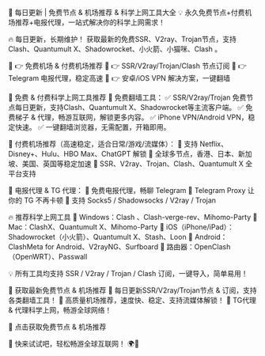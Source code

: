 🚀 每日更新 | 免费节点 & 机场推荐 & 科学上网工具大全
💡 永久免费节点+付费机场推荐+电报代理，一站式解决你的科学上网需求！

🔥 每日更新，长期维护！ 获取最新的免费SSR、V2ray、Trojan节点，支持Clash、Quantumult X、Shadowrocket、小火箭、小猫咪、Clash 。

📌 👉 免费机场 & 付费机场推荐
📌 👉 SSR/V2ray/Trojan/Clash 节点订阅
📌 👉 Telegram 电报代理，稳定高速
📌 👉 安卓/iOS VPN 解决方案，一键翻墙

🎯 免费 & 付费科学上网工具推荐
📢 免费翻墙工具：
✅ SSR/V2ray/Trojan 免费节点每日更新，支持Clash、Quantumult X、Shadowrocket等主流客户端。
✅ 免费梯子 & 代理，畅游互联网，解锁更多内容。
✅ iPhone VPN/Android VPN，稳定快速。
✅ 一键翻墙浏览器，无需配置，开箱即用。

📢 付费机场推荐（高速稳定，适合日常/游戏/流媒体）：
💎 支持 Netflix、Disney+、Hulu、HBO Max、ChatGPT 解锁
💎 全球多节点，香港、日本、新加坡、美国、英国等稳定加速
💎 SSR、V2ray、Trojan、Clash、Quantumult X 全平台支持

📢 电报代理 & TG 代理：
🚀 免费电报代理，畅聊 Telegram
🚀 Telegram Proxy 让你的 TG 不再卡顿
🚀 支持 Socks5 / Shadowsocks / V2ray / Trojan

🔥 推荐科学上网工具
📌 Windows：Clash 、Clash-verge-rev、Mihomo-Party
📌 Mac：ClashX、Quantumult X、Mihomo-Party
📌 iOS（iPhone/iPad）：Shadowrocket（小火箭）、Quantumult X、Stash、Loon
📌 Android：ClashMeta for Android、V2rayNG、Surfboard
📌 路由器：OpenClash（OpenWRT）、Passwall

💡 所有工具均支持 SSR / V2ray / Trojan / Clash 订阅，一键导入，简单易用！

🔗 获取最新免费节点 & 机场推荐
🚀 每日更新SSR/V2ray/Trojan节点 & 订阅，支持各类翻墙工具！
🚀 高质量机场推荐，速度快、稳定、支持流媒体解锁！
🚀 TG代理 & 代理科学上网，畅游全球网络！

📌 点击获取免费节点 & 机场推荐

💎 快来试试吧，轻松畅游全球互联网！ 🌍🚀
